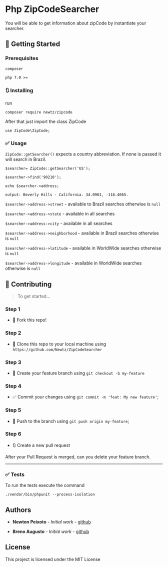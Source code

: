# Php ZipCodeSearcher

You will be able to get information about zipCode by instantiate your searcher.


## 🚀 Getting Started

### Prerequisites

`composer` 

`php 7.0 >=`

### 🔃 Installing

run
```
composer require newtz/zipcode
```

After that just import the class ZipCode

```
use ZipCode\ZipCode;
```

### ✅  Usage

`ZipCode::getSearcher()` expects a country abbreviation. If none is passed it will search in Brazil.

`$searcher= ZipCode::getSearcher('US');`

`$searcher->find('90210');`

 `echo $searcher->address;`

 `output: Beverly Hills - California. 34.0901, -118.4065.`

`$searcher->address->street` - available to Brazil searches otherwise is `null`

`$searcher->address->state` - available in all searches

`$searcher->address->city` - available in all searches

`$searcher->address->neighborhood` - available in Brazil searches otherwise is `null`

`$searcher->address->latitude` - available in WorldWide searches otherwise is `null`

`$searcher->address->longitude` - available in WorldWide searches otherwise is `null`

## 🤔 Contributing

> To get started...

### Step 1

- 🍴 Fork this repo!

### Step 2

- 👯 Clone this repo to your local machine using `https://github.com/Newtz/ZipCodeSearcher`

### Step 3

- 🎋 Create your feature branch using `git checkout -b my-feature`

### Step 4

- ✅ Commit your changes using `git commit -m 'feat: My new feature'`;

### Step 5

- 📌 Push to the branch using `git push origin my-feature`;

### Step 6

- 🔃 Create a new pull request

After your Pull Request is merged, can you delete your feature branch.

---


### ✅  Tests

To run the tests execute the command 

`./vendor/bin/phpunit --process-isolation`

## Authors

* **Newton Peixoto** - *Initial work* - [github](https://github.com/Newtz)

* **Breno Augusto** - *Initial work* - [github](https://github.com/breno23augusto)

## License

This project is licensed under the MIT License
